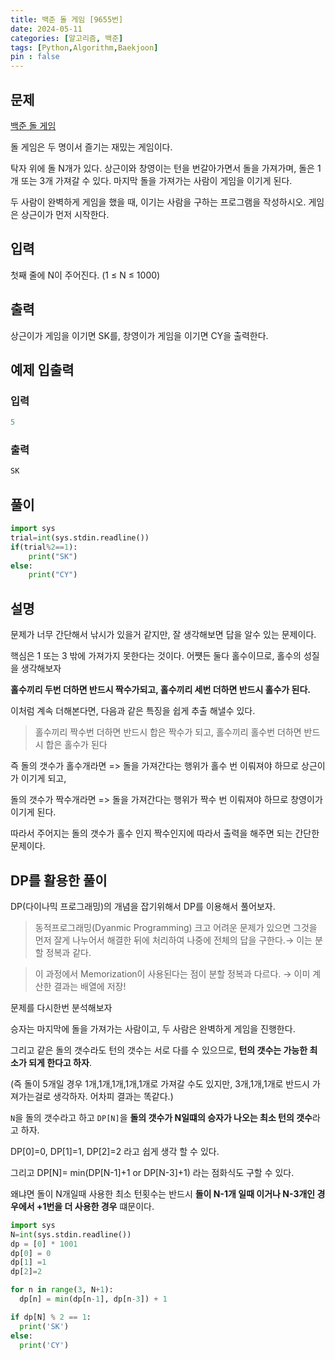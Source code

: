 ```yaml
---
title: 백준 돌 게임 [9655번]
date: 2024-05-11
categories: [알고리즘, 백준]
tags: [Python,Algorithm,Baekjoon]
pin : false
---
```

## 문제

[백준 돌 게임](https://www.acmicpc.net/problem/9655)

돌 게임은 두 명이서 즐기는 재밌는 게임이다.

탁자 위에 돌 N개가 있다. 상근이와 창영이는 턴을 번갈아가면서 돌을 가져가며, 돌은 1개 또는 3개 가져갈 수 있다. 마지막 돌을 가져가는 사람이 게임을 이기게 된다.

두 사람이 완벽하게 게임을 했을 때, 이기는 사람을 구하는 프로그램을 작성하시오. 게임은 상근이가 먼저 시작한다.

## 입력

첫째 줄에 N이 주어진다. (1 ≤ N ≤ 1000)

## 출력

상근이가 게임을 이기면 SK를, 창영이가 게임을 이기면 CY을 출력한다.


## 예제 입출력

### 입력

```java
5
```

### 출력


```java
SK
```

## 풀이
```python
import sys
trial=int(sys.stdin.readline())
if(trial%2==1):
    print("SK")
else:
    print("CY")
```

## 설명

문제가 너무 간단해서 낚시가 있을거 같지만, 잘 생각해보면 답을 알수 있는 문제이다.

핵심은 1 또는 3 밖에 가져가지 못한다는 것이다. 어쩃든 둘다 홀수이므로, 홀수의 성질을 생각해보자

**홀수끼리 두번 더하면 반드시 짝수가되고, 홀수끼리 세번 더하면 반드시 홀수가 된다.**

이처럼 계속 더해본다면, 다음과 같은 특징을 쉽게 추출 해낼수 있다.

> 홀수끼리 짝수번 더하면 반드시 합은 짝수가 되고, 홀수끼리 홀수번 더하면 반드시 합은 홀수가 된다

즉 돌의 갯수가 홀수개라면 => 돌을 가져간다는 행위가 홀수 번 이뤄져야 하므로 상근이가 이기게 되고,

돌의 갯수가 짝수개라면 => 돌을 가져간다는 행위가 짝수 번 이뤄져야 하므로 창영이가 이기게 된다.

따라서 주어지는 돌의 갯수가 홀수 인지 짝수인지에 따라서 출력을 해주면 되는 간단한 문제이다.

## DP를 활용한 풀이

DP(다이나믹 프로그래밍)의 개념을 잡기위해서 DP를 이용해서 풀어보자.

>동적프로그래밍(Dyanmic Programming)
크고 어려운 문제가 있으면 그것을 먼저 잘게 나누어서 해결한 뒤에 처리하여 나중에 전체의 답을 구한다.→ 이는 분할 정복과 같다.

> 이 과정에서 Memorization이 사용된다는 점이 분할 정복과 다르다.
→ 이미 계산한 결과는 배열에 저장!

문제를 다시한번 분석해보자

승자는 마지막에 돌을 가져가는 사람이고, 두 사람은 완벽하게 게임을 진행한다.

그리고 같은 돌의 갯수라도 턴의 갯수는 서로 다를 수 있으므로, **턴의 갯수는 가능한 최소가 되게 한다고 하자**.

(즉 돌이 5개일 경우 1개,1개,1개,1개,1개로 가져갈 수도 있지만, 3개,1개,1개로 반드시 가져가는걸로 생각하자. 어차피 결과는 똑같다.)

 ``N``을 돌의 갯수라고 하고 ``DP[N]``을 **돌의 갯수가 N일떄의 승자가 나오는 최소 턴의 갯수**라고 하자.

DP[0]=0, DP[1]=1, DP[2]=2 라고 쉽게 생각 할 수 있다.

그리고 DP[N]= min(DP[N-1]+1 or DP[N-3]+1) 라는 점화식도 구할 수 있다.

왜냐면 돌이 N개일때 사용한 최소 턴횟수는 반드시 **돌이 N-1개 일때 이거나 N-3개인 경우에서 +1번을 더 사용한 경우**  떄문이다.

```python
import sys
N=int(sys.stdin.readline())
dp = [0] * 1001
dp[0] = 0
dp[1] =1
dp[2]=2

for n in range(3, N+1):
  dp[n] = min(dp[n-1], dp[n-3]) + 1

if dp[N] % 2 == 1:
  print('SK')
else:
  print('CY')
```

